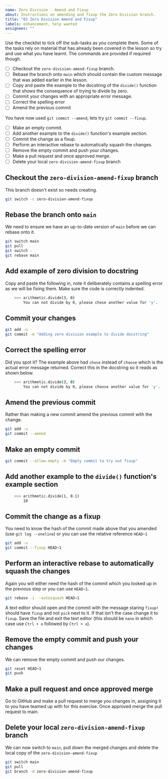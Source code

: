 ```yaml
---
name: Zero Division - Amend and Fixup
about: Instructions on amending and fixup the Zero Division branch.
title: "03 Zero Division Amend and Fixup"
labels: enhancement, help wanted
assignees: ""
---
```


Use the checklist to tick off the sub-tasks as you complete them. Some of the tasks rely on material that has already
been covered in the lesson so try and use what you have learnt. The commands are provided if required though.

- [ ] Checkout the `zero-division-amend-fixup` branch.
- [ ] Rebase the branch onto `main` which should contain the custom message that was added earlier in the lesson.
- [ ] Copy and paste the example to the docstring of the `divide()` function that shows the consequence of trying to
      divide by zero.
- [ ] Commit your changes with an appropriate error message.
- [ ] Correct the spelling error
- [ ] Amend the previous commit

You have now used `git commit --amend`, lets try `git commit --fixup`.

- [ ] Make an empty commit.
- [ ] Add another example to the `divide()` function's example section.
- [ ] Commit the change as a fixup.
- [ ] Perform an interactive rebase to automatically squash the changes.
- [ ] Remove the empty commit and push your changes.
- [ ] Make a pull request and once approved merge.
- [ ] Delete your local `zero-division-amend-fixup` branch

## Checkout the `zero-division-amend-fixup` branch

This branch doesn't exist so needs creating.

```bash
git switch -c zero-division-amend-fixup
```

## Rebase the branch onto `main`

We need to ensure we have an up-to-date version of `main` before we can rebase onto it.

```bash
git switch main
git pull
git switch -
git rebase main
```

## Add example of zero division to docstring

Copy and paste the following in, note it deliberately contains a spelling error as we will be fixing them. Make sure
the code is correctly indented.

```bash
    >>> arithmetic.divide(3, 0)
        You can not divide by 0, please chose another value for 'y'.
```

## Commit your changes

```bash
git add -u
git commit -m "Adding zero division example to divide docstring"
```

## Correct the spelling error

Did you spot it? The example above had `chose` instead of `choose` which is the actual error message returned. Correct
this in the docstring so it reads as shown below.

```bash
    >>> arithmetic.divide(3, 0)
        You can not divide by 0, please choose another value for 'y'.
```

## Amend the previous commit

Rather than making a new commit amend the previous commit with the change.

```bash
git add -u
git commit --amend
```

## Make an empty commit

```bash
git commit --allow-empty -m "Empty commit to try out fixup"
```

## Add another example to the `divide()` function's example section

```bash
    >>> arithmetic.divide(1, 0.1)
        10
```

## Commit the change as a fixup

You need to know the hash of the commit made above that you amended (use `git log --oneline`) or you can use the
relative reference `HEAD~1`

```bash
git add -u
git commit --fixup HEAD~1
```

## Perform an interactive rebase to automatically squash the changes

Again you will either need the hash of the commit which you looked up in the previous step or you can use `HEAD~1`.

```bash
git rebase -i --autosquash HEAD~1
```

A text editor should open and the commit with the message staring `fixup!` should have `fixup` and not `pick` next to
it. If that isn't the case change it to `fixup`. Save the file and exit the text editor (this should be `nano` in which
case use `Ctrl + o` followed by `Ctrl + x`).

## Remove the empty commit and push your changes

We can remove the empty commit and push our changes.

```bash
git reset HEAD~1
git push
```

## Make a pull request and once approved merge

Go to GitHub and make a pull request to merge you changes in, assigning it to you have teamed up with for this
exercise. Once approved merge the pull request to main.

## Delete your local `zero-division-amend-fixup` branch

We can now switch to `main`, pull down the merged changes and delete the local copy of the `zero-division-amend-fixup`

```bash
git switch main
git pull
git branch -d zero-division-amend-fixup
```

